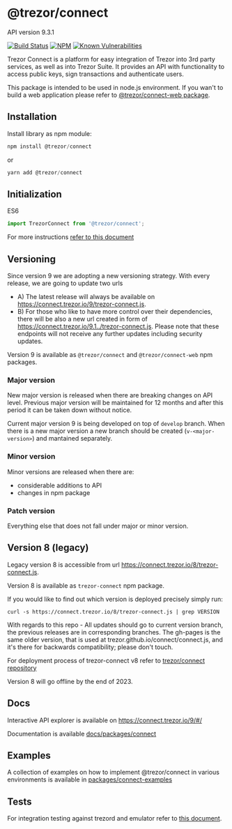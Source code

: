 # @trezor/connect

API version 9.3.1

[![Build Status](https://github.com/trezor/trezor-suite/actions/workflows/test-connect.yml/badge.svg)](https://github.com/trezor/trezor-suite/actions/workflows/test-connect.yml)
[![NPM](https://img.shields.io/npm/v/@trezor/connect.svg)](https://www.npmjs.org/package/@trezor/connect)
[![Known Vulnerabilities](https://snyk.io/test/github/trezor/connect/badge.svg?targetFile=package.json)](https://snyk.io/test/github/trezor/trezor-suite?targetFile=packages/connect/package.json)

Trezor Connect is a platform for easy integration of Trezor into 3rd party services, as well as into Trezor Suite. It provides an API with functionality to access public keys, sign transactions and authenticate users.

This package is intended to be used in node.js environment. If you wan't to build a web application please refer to [@trezor/connect-web package](https://github.com/trezor/trezor-suite/blob/develop/packages/connect-web/README.md).

## Installation

Install library as npm module:

```javascript
npm install @trezor/connect
```

or

```javascript
yarn add @trezor/connect
```

## Initialization

ES6

```javascript
import TrezorConnect from '@trezor/connect';
```

For more instructions [refer to this document](https://github.com/trezor/trezor-suite/blob/develop/docs/packages/connect/index.md)

## Versioning

Since version 9 we are adopting a new versioning strategy. With every release, we are going to update two urls

-   A) The latest release will always be available on https://connect.trezor.io/9/trezor-connect.js.
-   B) For those who like to have more control over their dependencies, there will be also a new url created in form of https://connect.trezor.io/9.1../trezor-connect.js. Please note that these endpoints will not receive any further updates including security updates.

Version 9 is available as `@trezor/connect` and `@trezor/connect-web` npm packages.

### Major version

New major version is released when there are breaking changes on API level. Previous major version will be maintained for 12 months and after this period it can be taken down without notice.

Current major version 9 is being developed on top of `develop` branch. When there is a new major version a new branch should be created (`v-<major-version>`) and mantained separately.

### Minor version

Minor versions are released when there are:

-   considerable additions to API
-   changes in npm package

### Patch version

Everything else that does not fall under major or minor version.

## Version 8 (legacy)

Legacy version 8 is accessible from url https://connect.trezor.io/8/trezor-connect.js.

Version 8 is available as `trezor-connect` npm package.

If you would like to find out which version is deployed precisely simply run:

`curl -s https://connect.trezor.io/8/trezor-connect.js | grep VERSION`

With regards to this repo - All updates should go to current version branch, the previous releases are in corresponding branches. The gh-pages is the same older version, that is used at trezor.github.io/connect/connect.js, and it's there for backwards compatibility; please don't touch.

For deployment process of trezor-connect v8 refer to [trezor/connect repository](https://github.com/trezor/connect/blob/develop/docs/deployment/index.md)

Version 8 will go offline by the end of 2023.

## Docs

Interactive API explorer is available on https://connect.trezor.io/9/#/

Documentation is available [docs/packages/connect](https://github.com/trezor/trezor-suite/blob/develop/docs/packages/connect/index.md)

## Examples

A collection of examples on how to implement @trezor/connect in various environments is available in [packages/connect-examples](https://github.com/trezor/trezor-suite/tree/develop/packages/connect-examples)

## Tests

For integration testing against trezord and emulator refer to [this document](https://github.com/trezor/trezor-suite/blob/develop/packages/connect/e2e/README.md).
